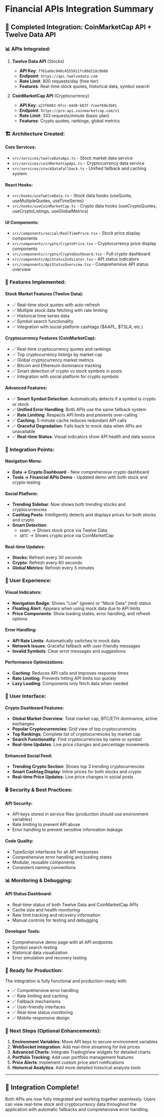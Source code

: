 # Financial APIs Integration Summary

## 🎯 **Completed Integration: CoinMarketCap API + Twelve Data API**

### 📊 **APIs Integrated:**

1. **Twelve Data API** (Stocks)
   - **API Key**: `ff61abbc948c4555911fc88d218c9b6b`
   - **Endpoint**: `https://api.twelvedata.com`
   - **Rate Limit**: 800 requests/day (free tier)
   - **Features**: Real-time stock quotes, historical data, symbol search

2. **CoinMarketCap API** (Cryptocurrency)
   - **API Key**: `a23f6083-9fcc-44d9-b03f-7cee769e3b91`
   - **Endpoint**: `https://pro-api.coinmarketcap.com/v1`
   - **Rate Limit**: 333 requests/minute (basic plan)
   - **Features**: Crypto quotes, rankings, global metrics

### 🏗️ **Architecture Created:**

#### **Core Services:**

- `src/services/twelveDataApi.ts` - Stock market data service
- `src/services/coinMarketCapApi.ts` - Cryptocurrency data service
- `src/services/stockDataFallback.ts` - Unified fallback and caching system

#### **React Hooks:**

- `src/hooks/useTwelveData.ts` - Stock data hooks (useQuote, useMultipleQuotes, useTimeSeries)
- `src/hooks/useCoinMarketCap.ts` - Crypto data hooks (useCryptoQuotes, useCryptoListings, useGlobalMetrics)

#### **UI Components:**

- `src/components/social/RealTimePrice.tsx` - Stock price display components
- `src/components/crypto/CryptoPrice.tsx` - Cryptocurrency price display components
- `src/components/crypto/CryptoDashboard.tsx` - Full crypto dashboard
- `src/components/ApiStatusIndicator.tsx` - API status indicators
- `src/components/ApiStatusOverview.tsx` - Comprehensive API status overview

### 🚀 **Features Implemented:**

#### **Stock Market Features (Twelve Data):**

- ✅ Real-time stock quotes with auto-refresh
- ✅ Multiple stock data fetching with rate limiting
- ✅ Historical time series data
- ✅ Symbol search functionality
- ✅ Integration with social platform cashtags ($AAPL, $TSLA, etc.)

#### **Cryptocurrency Features (CoinMarketCap):**

- ✅ Real-time cryptocurrency quotes and rankings
- ✅ Top cryptocurrency listings by market cap
- ✅ Global cryptocurrency market metrics
- ✅ Bitcoin and Ethereum dominance tracking
- ✅ Smart detection of crypto vs stock symbols in posts
- ✅ Integration with social platform for crypto symbols

#### **Advanced Features:**

- ✅ **Smart Symbol Detection**: Automatically detects if a symbol is crypto or stock
- ✅ **Unified Error Handling**: Both APIs use the same fallback system
- ✅ **Rate Limiting**: Respects API limits and prevents over-calling
- ✅ **Caching**: 5-minute cache reduces redundant API calls
- ✅ **Graceful Degradation**: Falls back to mock data when APIs are unavailable
- ✅ **Real-time Status**: Visual indicators show API health and data source

### 🔧 **Integration Points:**

#### **Navigation Menu:**

- **Data → Crypto Dashboard** - New comprehensive crypto dashboard
- **Tools → Financial APIs Demo** - Updated demo with both stock and crypto testing

#### **Social Platform:**

- **Trending Sidebar**: Now shows both trending stocks and cryptocurrencies
- **Cashtag Posts**: Intelligently detects and displays prices for both stocks and crypto
- **Smart Detection**:
  - `$AAPL` → Shows stock price via Twelve Data
  - `$BTC` → Shows crypto price via CoinMarketCap

#### **Real-time Updates:**

- **Stocks**: Refresh every 30 seconds
- **Crypto**: Refresh every 60 seconds
- **Global Metrics**: Refresh every 5 minutes

### 📱 **User Experience:**

#### **Visual Indicators:**

- **Navigation Badge**: Shows "Live" (green) or "Mock Data" (red) status
- **Floating Alert**: Appears when using mock data due to API limits
- **Price Components**: Show loading states, error handling, and refresh options

#### **Error Handling:**

- **API Rate Limits**: Automatically switches to mock data
- **Network Issues**: Graceful fallback with user-friendly messages
- **Invalid Symbols**: Clear error messages and suggestions

#### **Performance Optimizations:**

- **Caching**: Reduces API calls and improves response times
- **Rate Limiting**: Prevents hitting API limits too quickly
- **Lazy Loading**: Components only fetch data when needed

### 🎨 **User Interface:**

#### **Crypto Dashboard Features:**

- **Global Market Overview**: Total market cap, BTC/ETH dominance, active exchanges
- **Popular Cryptocurrencies**: Grid view of top cryptocurrencies
- **Top Rankings**: Complete list of cryptocurrencies by market cap
- **Search Functionality**: Find cryptocurrencies by name or symbol
- **Real-time Updates**: Live price changes and percentage movements

#### **Enhanced Social Feed:**

- **Trending Crypto Section**: Shows top 3 trending cryptocurrencies
- **Smart Cashtag Display**: Inline prices for both stocks and crypto
- **Real-time Price Updates**: Live price changes in social posts

### 🔒 **Security & Best Practices:**

#### **API Security:**

- API keys stored in service files (production should use environment variables)
- Rate limiting to prevent API abuse
- Error handling to prevent sensitive information leakage

#### **Code Quality:**

- TypeScript interfaces for all API responses
- Comprehensive error handling and loading states
- Modular, reusable components
- Consistent naming conventions

### 📊 **Monitoring & Debugging:**

#### **API Status Dashboard:**

- Real-time status of both Twelve Data and CoinMarketCap APIs
- Cache size and health monitoring
- Rate limit tracking and recovery information
- Manual controls for testing and debugging

#### **Developer Tools:**

- Comprehensive demo page with all API endpoints
- Symbol search testing
- Historical data visualization
- Error simulation and recovery testing

### 🚀 **Ready for Production:**

The integration is fully functional and production-ready with:

- ✅ Comprehensive error handling
- ✅ Rate limiting and caching
- ✅ Fallback mechanisms
- ✅ User-friendly interfaces
- ✅ Real-time status monitoring
- ✅ Mobile-responsive design

### 🎯 **Next Steps (Optional Enhancements):**

1. **Environment Variables**: Move API keys to secure environment variables
2. **WebSocket Integration**: Add real-time streaming for live prices
3. **Advanced Charts**: Integrate TradingView widgets for detailed charts
4. **Portfolio Tracking**: Add user portfolio management features
5. **Price Alerts**: Implement custom price alert notifications
6. **Historical Analytics**: Add more detailed historical analysis tools

---

## 🎉 **Integration Complete!**

Both APIs are now fully integrated and working together seamlessly. Users can view real-time stock and cryptocurrency data throughout the application with automatic fallbacks and comprehensive error handling.
